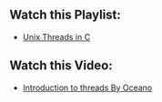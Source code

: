 ## Watch this Playlist:

- [Unix Threads in C](https://www.youtube.com/playlist?list=PLfqABt5AS4FmuQf70psXrsMLEDQXNkLq2)

## Watch this Video:

 - [Introduction to threads By Oceano](https://www.youtube.com/watch?v=mvZKu0DfFLQ&ab_channel=Oceano)
 